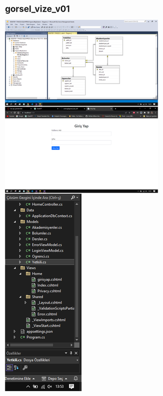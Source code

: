 # gorsel_vize_v01
![1](https://github.com/umtcngl/gorsel_vize_v01/blob/main/1.PNG)
![1](https://github.com/umtcngl/gorsel_vize_v01/blob/main/2.PNG)
![1](https://github.com/umtcngl/gorsel_vize_v01/blob/main/3.PNG)
